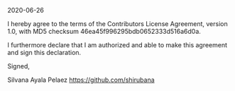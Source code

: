 2020-06-26

I hereby agree to the terms of the Contributors License Agreement,
version 1.0, with MD5 checksum 46ea45f996295bdb0652333d516a6d0a.

I furthermore declare that I am authorized and able to make this
agreement and sign this declaration.

Signed,

Silvana Ayala Pelaez https://github.com/shirubana
